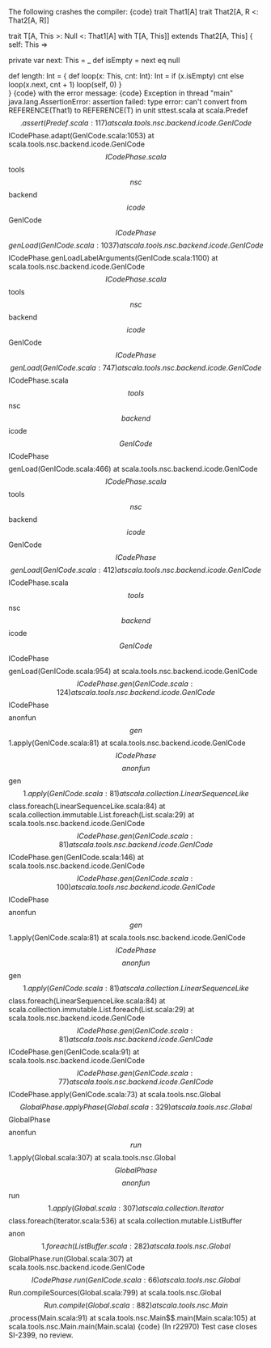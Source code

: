 The following crashes the compiler:
{code}
trait That1[A]
trait That2[A, R <: That2[A, R]]

trait T[A, This >: Null <: That1[A] with T[A, This]] extends That2[A, This] {
  self: This =>
  
  private var next: This = _
  def isEmpty = next eq null
  
  def length: Int = {
    def loop(x: This, cnt: Int): Int = if (x.isEmpty) cnt else loop(x.next, cnt + 1)
    loop(self, 0)
  }  
}
{code}
with the error message:
{code}
Exception in thread "main" java.lang.AssertionError: assertion failed: type error: can't convert from REFERENCE(That1) to REFERENCE(T) in unit sttest.scala
	at scala.Predef$$.assert(Predef.scala:117)
	at scala.tools.nsc.backend.icode.GenICode$$ICodePhase.adapt(GenICode.scala:1053)
	at scala.tools.nsc.backend.icode.GenICode$$ICodePhase.scala$$tools$$nsc$$backend$$icode$$GenICode$$ICodePhase$$$$genLoad(GenICode.scala:1037)
	at scala.tools.nsc.backend.icode.GenICode$$ICodePhase.genLoadLabelArguments(GenICode.scala:1100)
	at scala.tools.nsc.backend.icode.GenICode$$ICodePhase.scala$$tools$$nsc$$backend$$icode$$GenICode$$ICodePhase$$$$genLoad(GenICode.scala:747)
	at scala.tools.nsc.backend.icode.GenICode$$ICodePhase.scala$$tools$$nsc$$backend$$icode$$GenICode$$ICodePhase$$$$genLoad(GenICode.scala:466)
	at scala.tools.nsc.backend.icode.GenICode$$ICodePhase.scala$$tools$$nsc$$backend$$icode$$GenICode$$ICodePhase$$$$genLoad(GenICode.scala:412)
	at scala.tools.nsc.backend.icode.GenICode$$ICodePhase.scala$$tools$$nsc$$backend$$icode$$GenICode$$ICodePhase$$$$genLoad(GenICode.scala:954)
	at scala.tools.nsc.backend.icode.GenICode$$ICodePhase.gen(GenICode.scala:124)
	at scala.tools.nsc.backend.icode.GenICode$$ICodePhase$$$$anonfun$$gen$$1.apply(GenICode.scala:81)
	at scala.tools.nsc.backend.icode.GenICode$$ICodePhase$$$$anonfun$$gen$$1.apply(GenICode.scala:81)
	at scala.collection.LinearSequenceLike$$class.foreach(LinearSequenceLike.scala:84)
	at scala.collection.immutable.List.foreach(List.scala:29)
	at scala.tools.nsc.backend.icode.GenICode$$ICodePhase.gen(GenICode.scala:81)
	at scala.tools.nsc.backend.icode.GenICode$$ICodePhase.gen(GenICode.scala:146)
	at scala.tools.nsc.backend.icode.GenICode$$ICodePhase.gen(GenICode.scala:100)
	at scala.tools.nsc.backend.icode.GenICode$$ICodePhase$$$$anonfun$$gen$$1.apply(GenICode.scala:81)
	at scala.tools.nsc.backend.icode.GenICode$$ICodePhase$$$$anonfun$$gen$$1.apply(GenICode.scala:81)
	at scala.collection.LinearSequenceLike$$class.foreach(LinearSequenceLike.scala:84)
	at scala.collection.immutable.List.foreach(List.scala:29)
	at scala.tools.nsc.backend.icode.GenICode$$ICodePhase.gen(GenICode.scala:81)
	at scala.tools.nsc.backend.icode.GenICode$$ICodePhase.gen(GenICode.scala:91)
	at scala.tools.nsc.backend.icode.GenICode$$ICodePhase.gen(GenICode.scala:77)
	at scala.tools.nsc.backend.icode.GenICode$$ICodePhase.apply(GenICode.scala:73)
	at scala.tools.nsc.Global$$GlobalPhase.applyPhase(Global.scala:329)
	at scala.tools.nsc.Global$$GlobalPhase$$$$anonfun$$run$$1.apply(Global.scala:307)
	at scala.tools.nsc.Global$$GlobalPhase$$$$anonfun$$run$$1.apply(Global.scala:307)
	at scala.collection.Iterator$$class.foreach(Iterator.scala:536)
	at scala.collection.mutable.ListBuffer$$$$anon$$1.foreach(ListBuffer.scala:282)
	at scala.tools.nsc.Global$$GlobalPhase.run(Global.scala:307)
	at scala.tools.nsc.backend.icode.GenICode$$ICodePhase.run(GenICode.scala:66)
	at scala.tools.nsc.Global$$Run.compileSources(Global.scala:799)
	at scala.tools.nsc.Global$$Run.compile(Global.scala:882)
	at scala.tools.nsc.Main$$.process(Main.scala:91)
	at scala.tools.nsc.Main$$.main(Main.scala:105)
	at scala.tools.nsc.Main.main(Main.scala)
{code}
(In r22970) Test case closes SI-2399, no review.
